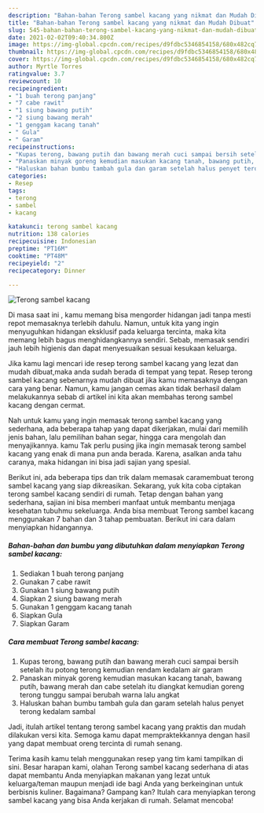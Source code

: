```yaml
---
description: "Bahan-bahan Terong sambel kacang yang nikmat dan Mudah Dibuat"
title: "Bahan-bahan Terong sambel kacang yang nikmat dan Mudah Dibuat"
slug: 545-bahan-bahan-terong-sambel-kacang-yang-nikmat-dan-mudah-dibuat
date: 2021-02-02T09:40:34.800Z
image: https://img-global.cpcdn.com/recipes/d9fdbc5346854158/680x482cq70/terong-sambel-kacang-foto-resep-utama.jpg
thumbnail: https://img-global.cpcdn.com/recipes/d9fdbc5346854158/680x482cq70/terong-sambel-kacang-foto-resep-utama.jpg
cover: https://img-global.cpcdn.com/recipes/d9fdbc5346854158/680x482cq70/terong-sambel-kacang-foto-resep-utama.jpg
author: Myrtle Torres
ratingvalue: 3.7
reviewcount: 10
recipeingredient:
- "1 buah terong panjang"
- "7 cabe rawit"
- "1 siung bawang putih"
- "2 siung bawang merah"
- "1 genggam kacang tanah"
- " Gula"
- " Garam"
recipeinstructions:
- "Kupas terong, bawang putih dan bawang merah cuci sampai bersih setelah itu potong terong kemudian rendam kedalam air garam"
- "Panaskan minyak goreng kemudian masukan kacang tanah, bawang putih, bawang merah dan cabe setelah itu diangkat kemudian goreng terong tunggu sampai berubah warna lalu angkat"
- "Haluskan bahan bumbu tambah gula dan garam setelah halus penyet terong kedalam sambal"
categories:
- Resep
tags:
- terong
- sambel
- kacang

katakunci: terong sambel kacang 
nutrition: 138 calories
recipecuisine: Indonesian
preptime: "PT16M"
cooktime: "PT48M"
recipeyield: "2"
recipecategory: Dinner

---
```



![Terong sambel kacang](https://img-global.cpcdn.com/recipes/d9fdbc5346854158/680x482cq70/terong-sambel-kacang-foto-resep-utama.jpg)

Di masa  saat ini , kamu memang bisa mengorder hidangan jadi tanpa mesti repot memasaknya terlebih dahulu. Namun, untuk kita yang ingin menyuguhkan hidangan eksklusif pada keluarga tercinta, maka kita memang lebih bagus menghidangkannya sendiri. Sebab, memasak sendiri jauh lebih higienis dan dapat menyesuaikan sesuai kesukaan keluarga.

Jika kamu lagi mencari ide resep terong sambel kacang yang lezat dan mudah dibuat,maka anda sudah berada di tempat yang tepat. Resep terong sambel kacang  sebenarnya mudah dibuat jika kamu memasaknya dengan cara yang benar. Namun, kamu jangan cemas akan tidak berhasil dalam melakukannya 
sebab di artikel ini kita akan membahas terong sambel kacang dengan cermat.  



Nah untuk kamu yang ingin memasak terong sambel kacang yang sederhana, ada beberapa tahap yang dapat dikerjakan, mulai dari memilih jenis bahan, lalu pemilihan bahan segar, hingga cara mengolah dan menyajikannya. kamu Tak perlu pusing jika ingin memasak terong sambel kacang yang enak di mana pun anda berada. Karena, asalkan anda  tahu caranya, maka hidangan ini bisa jadi sajian yang spesial.

Berikut ini, ada beberapa tips dan trik dalam memasak caramembuat terong sambel kacang yang siap dikreasikan. Sekarang, yuk kita coba ciptakan terong sambel kacang sendiri di rumah. Tetap dengan bahan yang sederhana, sajian ini bisa memberi manfaat untuk membantu menjaga kesehatan tubuhmu sekeluarga. Anda bisa membuat Terong sambel kacang menggunakan 7 bahan dan 3 tahap pembuatan. Berikut ini cara dalam menyiapkan hidangannya.

<!--inarticleads1-->

##### Bahan-bahan dan bumbu yang dibutuhkan dalam menyiapkan Terong sambel kacang:

1. Sediakan 1 buah terong panjang
1. Gunakan 7 cabe rawit
1. Gunakan 1 siung bawang putih
1. Siapkan 2 siung bawang merah
1. Gunakan 1 genggam kacang tanah
1. Siapkan  Gula
1. Siapkan  Garam




<!--inarticleads2-->

##### Cara membuat Terong sambel kacang:

1. Kupas terong, bawang putih dan bawang merah cuci sampai bersih setelah itu potong terong kemudian rendam kedalam air garam
1. Panaskan minyak goreng kemudian masukan kacang tanah, bawang putih, bawang merah dan cabe setelah itu diangkat kemudian goreng terong tunggu sampai berubah warna lalu angkat
1. Haluskan bahan bumbu tambah gula dan garam setelah halus penyet terong kedalam sambal




Jadi, itulah artikel tentang  terong sambel kacang  yang praktis dan mudah dilakukan versi kita. Semoga kamu dapat mempraktekkannya dengan hasil yang dapat membuat oreng tercinta di rumah senang. 

Terima kasih kamu telah menggunakan resep yang tim kami tampilkan di sini. Besar harapan kami, olahan  Terong sambel kacang sederhana di atas dapat membantu Anda menyiapkan makanan yang lezat untuk keluarga/teman maupun menjadi ide bagi Anda yang berkeinginan untuk berbisnis kuliner. Bagaimana? Gampang kan? Itulah cara menyiapkan terong sambel kacang yang bisa Anda kerjakan di rumah. Selamat mencoba!

